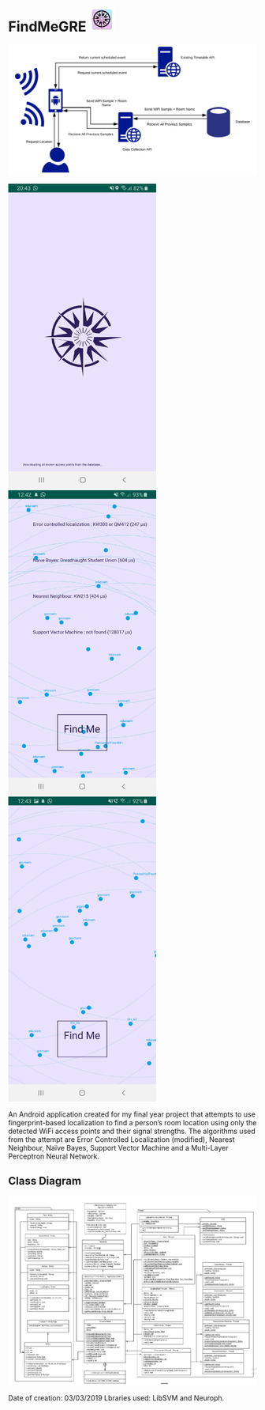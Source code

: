 # FindMeGRE  <img src="https://github.com/MalikS789/FindMeGRE/blob/main/app/src/main/res/mipmap-xxxhdpi/ic_launcher.png?raw=true" width="50">

<p align="center">
  <img src="https://github.com/MalikS789/FindMeGRE/blob/main/app/src/main/res/RichPicture.png">
</p>

<p align="left">
  <img src="https://github.com/MalikS789/FindMeGRE/blob/main/app/src/main/res/Screenshot_20190401-204325_FindMeGRE.jpg" width="300">
  <img src="https://github.com/MalikS789/FindMeGRE/blob/main/app/src/main/res/Screenshot_20190402-124256_FindMeGRE.jpg" width="300">
  <img src="https://github.com/MalikS789/FindMeGRE/blob/main/app/src/main/res/Screenshot_20190402-124317_FindMeGRE.jpg" width="300">
</p>

An Android application created for my final year project that attempts to use fingerprint-based localization to find a person’s room location using only the detected WiFi access points and their signal strengths. The algorithms used from the attempt are Error Controlled Localization (modified), Nearest Neighbour, Naïve Bayes, Support Vector Machine and a Multi-Layer Perceptron Neural Network.

## Class Diagram

<p align="center">
  <img src="https://github.com/MalikS789/FindMeGRE/blob/main/app/src/main/res/ClassDiagram.png">
</p>

Date of creation: 03/03/2019
Lbraries used: LibSVM and Neuroph.
